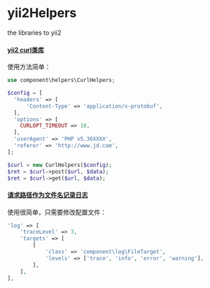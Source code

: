 # yii2Helpers
the libraries to yii2

#### [yii2 curl类库](https://github.com/aizuyan/yii2Helpers/blob/master/CurlHelpers.php)
使用方法简单：
```php
use component\helpers\CurlHelpers;

$config = [
  'headers' => [
 	  'Content-Type' => 'application/x-protobuf',
  ],
  'options' => [
    CURLOPT_TIMEOUT => 10,
  ],
  'userAgent' => 'PHP v5.36XXXX',
  'referer' => 'http://www.jd.com',
];

$curl = new CurlHelpers($config);
$ret = $curl->post($url, $data);
$ret = $curl->get($url, $data);
```

#### [请求路径作为文件名记录日志]()
使用很简单，只需要修改配置文件：
```php
'log' => [
    'traceLevel' => 3,
    'targets' => [
        [
            'class' => 'component\log\FileTarget',
            'levels' => ['trace', 'info', 'error', 'warning'],
        ],
    ],
],
```

